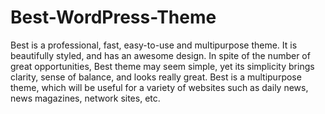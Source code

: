 # Best-WordPress-Theme
Best is a professional, fast, easy-to-use and multipurpose theme. It is beautifully styled, and has an awesome design. In spite of the number of great opportunities, Best theme may seem simple, yet its simplicity brings clarity, sense of balance, and looks really great. Best is a multipurpose theme, which will be useful for a variety of websites such as daily news, news magazines, network sites, etc.
